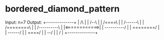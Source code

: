 # bordered_diamond_pattern

Input: n=7
Output:
+--------------+
|      /\      |
|     /--\     |
|    /====\    |
|   /------\   |
|  /========\  |
| /----------\ |
|<============>|
| \----------/ |
|  \========/  |
|   \------/   |
|    \====/    |
|     \--/     |
|      \/      |
+--------------+
